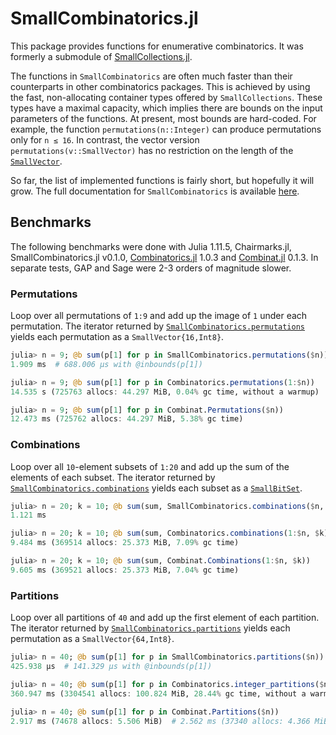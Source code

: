 # SmallCombinatorics.jl

This package provides functions for enumerative combinatorics. It was formerly a submodule of
[SmallCollections.jl](https://github.com/matthias314/SmallCollections.jl).

The functions in `SmallCombinatorics` are often much faster than their counterparts
in other combinatorics packages. This is achieved by using the fast, non-allocating
container types offered by `SmallCollections`. These types have a maximal capacity,
which implies there are bounds on the input parameters of the functions. At present,
most bounds are hard-coded. For example, the function `permutations(n::Integer)` can produce
permutations only for `n ≤ 16`. In contrast, the vector version `permutations(v::SmallVector)`
has no restriction on the length of the
[`SmallVector`](https://matthias314.github.io/SmallCollections.jl/v0.5.0/smallvector/#SmallCollections.SmallVector).

So far, the list of implemented functions is fairly short, but hopefully it will grow.
The full documentation  for `SmallCombinatorics` is available
[here](https://matthias314.github.io/SmallCombinatorics.jl/).

## Benchmarks

The following benchmarks were done with Julia 1.11.5, Chairmarks.jl, SmallCombinatorics.jl v0.1.0,
[Combinatorics.jl](https://github.com/JuliaMath/Combinatorics.jl) 1.0.3
and [Combinat.jl](https://github.com/jmichel7/Combinat.jl) 0.1.3.
In separate tests, GAP and Sage were 2-3 orders of magnitude slower.

### Permutations

Loop over all permutations of `1:9` and add up the image of `1` under each permutation.
The iterator returned by
[`SmallCombinatorics.permutations`](https://matthias314.github.io/SmallCombinatorics.jl/stable/#SmallCombinatorics.permutations)
 yields each permutation as a `SmallVector{16,Int8}`.
```julia
julia> n = 9; @b sum(p[1] for p in SmallCombinatorics.permutations($n))
1.909 ms  # 688.006 μs with @inbounds(p[1])

julia> n = 9; @b sum(p[1] for p in Combinatorics.permutations(1:$n))
14.535 s (725763 allocs: 44.297 MiB, 0.04% gc time, without a warmup)

julia> n = 9; @b sum(p[1] for p in Combinat.Permutations($n))
12.473 ms (725762 allocs: 44.297 MiB, 5.38% gc time)
```

### Combinations

Loop over all `10`-element subsets of `1:20` and add up the sum of the elements of each subset.
The iterator returned by
[`SmallCombinatorics.combinations`](https://matthias314.github.io/SmallCombinatorics.jl/stable/#SmallCombinatorics.combinations-Tuple{Integer,%20Integer})
yields each subset as a [`SmallBitSet`](https://matthias314.github.io/SmallCollections.jl/stable/smallbitset/#SmallCollections.SmallBitSet).
```julia
julia> n = 20; k = 10; @b sum(sum, SmallCombinatorics.combinations($n, $k))
1.121 ms

julia> n = 20; k = 10; @b sum(sum, Combinatorics.combinations(1:$n, $k))
9.484 ms (369514 allocs: 25.373 MiB, 7.09% gc time)

julia> n = 20; k = 10; @b sum(sum, Combinat.Combinations(1:$n, $k))
9.605 ms (369521 allocs: 25.373 MiB, 7.04% gc time)
```

### Partitions

Loop over all partitions of `40` and add up the first element of each partition.
The iterator returned by
[`SmallCombinatorics.partitions`](https://matthias314.github.io/SmallCombinatorics.jl/stable/#SmallCombinatorics.partitions)
 yields each permutation as a `SmallVector{64,Int8}`.
```julia
julia> n = 40; @b sum(p[1] for p in SmallCombinatorics.partitions($n))
425.938 μs  # 141.329 μs with @inbounds(p[1])

julia> n = 40; @b sum(p[1] for p in Combinatorics.integer_partitions($n))
360.947 ms (3304541 allocs: 100.824 MiB, 28.44% gc time, without a warmup)

julia> n = 40; @b sum(p[1] for p in Combinat.Partitions($n))
2.917 ms (74678 allocs: 5.506 MiB)  # 2.562 ms (37340 allocs: 4.366 MiB) with @inbounds(p[1])
```
